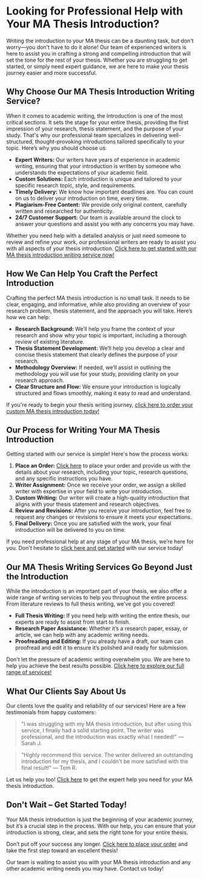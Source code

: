 # Looking for Professional Help with Your MA Thesis Introduction?

Writing the introduction to your MA thesis can be a daunting task, but don't worry—you don't have to do it alone! Our team of experienced writers is here to assist you in crafting a strong and compelling introduction that will set the tone for the rest of your thesis. Whether you are struggling to get started, or simply need expert guidance, we are here to make your thesis journey easier and more successful.

## Why Choose Our MA Thesis Introduction Writing Service?

When it comes to academic writing, the introduction is one of the most critical sections. It sets the stage for your entire thesis, providing the first impression of your research, thesis statement, and the purpose of your study. That's why our professional team specializes in delivering well-structured, thought-provoking introductions tailored specifically to your topic. Here’s why you should choose us:

- **Expert Writers:** Our writers have years of experience in academic writing, ensuring that your introduction is written by someone who understands the expectations of your academic field.
- **Custom Solutions:** Each introduction is unique and tailored to your specific research topic, style, and requirements.
- **Timely Delivery:** We know how important deadlines are. You can count on us to deliver your introduction on time, every time.
- **Plagiarism-Free Content:** We provide only original content, carefully written and researched for authenticity.
- **24/7 Customer Support:** Our team is available around the clock to answer your questions and assist you with any concerns you may have.

Whether you need help with a detailed analysis or just need someone to review and refine your work, our professional writers are ready to assist you with all aspects of your thesis introduction. [Click here to get started with our MA thesis introduction writing service now!](https://tinyurl.com/topessay?keyword=ma+thesis+introduction)

## How We Can Help You Craft the Perfect Introduction

Crafting the perfect MA thesis introduction is no small task. It needs to be clear, engaging, and informative, while also providing an overview of your research problem, thesis statement, and the approach you will take. Here’s how we can help:

- **Research Background:** We’ll help you frame the context of your research and show why your topic is important, including a thorough review of existing literature.
- **Thesis Statement Development:** We’ll help you develop a clear and concise thesis statement that clearly defines the purpose of your research.
- **Methodology Overview:** If needed, we’ll assist in outlining the methodology you will use for your study, providing clarity on your research approach.
- **Clear Structure and Flow:** We ensure your introduction is logically structured and flows smoothly, making it easy to read and understand.

If you're ready to begin your thesis writing journey, [click here to order your custom MA thesis introduction today!](https://tinyurl.com/topessay?keyword=ma+thesis+introduction)

## Our Process for Writing Your MA Thesis Introduction

Getting started with our service is simple! Here's how the process works:

1. **Place an Order:** [Click here](https://tinyurl.com/topessay?keyword=ma+thesis+introduction) to place your order and provide us with the details about your research, including your topic, research questions, and any specific instructions you have.
2. **Writer Assignment:** Once we receive your order, we assign a skilled writer with expertise in your field to write your introduction.
3. **Custom Writing:** Our writer will create a high-quality introduction that aligns with your thesis statement and research objectives.
4. **Review and Revisions:** After you receive your introduction, feel free to request any changes or revisions to ensure it meets your expectations.
5. **Final Delivery:** Once you are satisfied with the work, your final introduction will be delivered to you on time.

If you need professional help at any stage of your MA thesis, we’re here for you. Don't hesitate to [click here and get started](https://tinyurl.com/topessay?keyword=ma+thesis+introduction) with our service today!

## Our MA Thesis Writing Services Go Beyond Just the Introduction

While the introduction is an important part of your thesis, we also offer a wide range of writing services to help you throughout the entire process. From literature reviews to full thesis writing, we’ve got you covered!

- **Full Thesis Writing:** If you need help with writing the entire thesis, our experts are ready to assist from start to finish.
- **Research Paper Assistance:** Whether it’s a research paper, essay, or article, we can help with any academic writing needs.
- **Proofreading and Editing:** If you already have a draft, our team can proofread and edit it to ensure it’s polished and ready for submission.

Don't let the pressure of academic writing overwhelm you. We are here to help you achieve the best results possible. [Click here to explore our full range of services!](https://tinyurl.com/topessay?keyword=ma+thesis+introduction)

## What Our Clients Say About Us

Our clients love the quality and reliability of our services! Here are a few testimonials from happy customers:

> "I was struggling with my MA thesis introduction, but after using this service, I finally had a solid starting point. The writer was professional, and the introduction was exactly what I needed!" — Sarah J.

> "Highly recommend this service. The writer delivered an outstanding introduction for my thesis, and I couldn't be more satisfied with the final result!" — Tom R.

Let us help you too! [Click here](https://tinyurl.com/topessay?keyword=ma+thesis+introduction) to get the expert help you need for your MA thesis introduction.

## Don't Wait – Get Started Today!

Your MA thesis introduction is just the beginning of your academic journey, but it’s a crucial step in the process. With our help, you can ensure that your introduction is strong, clear, and sets the right tone for your entire thesis.

Don’t put off your success any longer. [Click here to place your order](https://tinyurl.com/topessay?keyword=ma+thesis+introduction) and take the first step toward an excellent thesis!

Our team is waiting to assist you with your MA thesis introduction and any other academic writing needs you may have. Contact us today!
